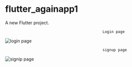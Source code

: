 # flutter_againapp1

A new Flutter project.

                                                Login page 

![login page](https://user-images.githubusercontent.com/103163533/230753770-3f7e5507-207e-42b1-bc1a-105959e29af8.jpg)


                                                signup page 

![signip page](https://user-images.githubusercontent.com/103163533/230753709-45a579c7-88c6-4cca-97cd-5c686833f043.jpg)
